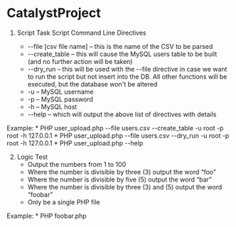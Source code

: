 # CatalystProject
1. Script Task
Script Command Line Directives

	* --file [csv file name] – this is the name of the CSV to be parsed 
	* --create_table – this will cause the MySQL users table to be built (and no further action will be taken)
	* --dry_run – this will be used with the --file directive in case we want to run the
	script but not insert into the DB. All other functions will be executed, but the
	database won't be altered
	* -u – MySQL username
	* -p – MySQL password
	* -h – MySQL host
	* --help – which will output the above list of directives with details

Example:
	* PHP user_upload.php --file users.csv --create_table -u root -p root -h 127.0.0.1
	* PHP user_upload.php --file users.csv --dry_run -u root -p root -h 127.0.0.1
	* PHP user_upload.php --help

2. Logic Test 
	* Output the numbers from 1 to 100
	* Where the number is divisible by three (3) output the word “foo”
	* Where the number is divisible by five (5) output the word “bar”
	* Where the number is divisible by three (3) and (5) output the word “foobar”
	* Only be a single PHP file

Example:
	* PHP foobar.php